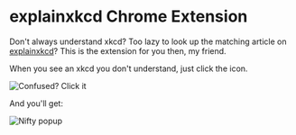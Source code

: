 explainxkcd Chrome Extension
============================

Don't always understand xkcd? Too lazy to look up the matching article on [explainxkcd](http://www.explainxkcd.com/wiki/)?
This is the extension for you then, my friend.

When you see an xkcd you don't understand, just click the icon.

![Confused? Click it](https://raw.github.com/ripper234/explainxkcd/master/doc/click-me.png)

And you'll get:

![Nifty popup](https://raw.github.com/ripper234/explainxkcd/master/doc/popup.png)